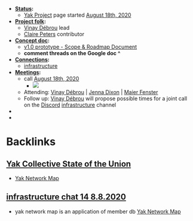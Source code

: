 - **[Status](<Status.md>):**
    - [Yak Project](<Yak Project.md>) page started [August 18th, 2020](<August 18th, 2020.md>)
- **[Project folk](<Project folk.md>):**
    - [Vinay Débrou](<Vinay Débrou.md>) lead
    - [Claire Peters](<Claire Peters.md>) contributor
- **[Concept doc](<Concept doc.md>):**
    - [v1.0 prototype - Scope & Roadmap Document](https://docs.google.com/document/d/13ihQ2VdjZbfjWjxeOmCvFl_gt9Y1xuFkolyHdW6yNGY/edit?pli=1)
    - __comment threads on the Google doc ^__
- **[Connections](<Connections.md>):**
    - [infrastructure](<infrastructure.md>)
- **[Meetings](<Meetings.md>):**
    - call [August 18th, 2020](<August 18th, 2020.md>)
        - ![](https://media.discordapp.net/attachments/739944326913851488/745295101785407498/unknown.png)
    - Attending: [Vinay Débrou](<Vinay Débrou.md>) | [Jenna Dixon](<Jenna Dixon.md>) | [Maier Fenster](<Maier Fenster.md>)
    - Follow up: [Vinay Débrou](<Vinay Débrou.md>) will propose possible times for a joint call on the [Discord](<Discord.md>) [infrastructure](<infrastructure.md>) channel
- 
- 

# Backlinks
## [Yak Collective State of the Union](<Yak Collective State of the Union.md>)
- [Yak Network Map](<Yak Network Map.md>)

## [infrastructure chat 14 8.8.2020](<infrastructure chat 14 8.8.2020.md>)
- yak network map is an application of member db [Yak Network Map](<Yak Network Map.md>)

